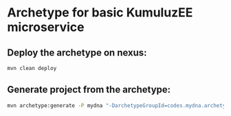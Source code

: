 # Archetype for basic KumuluzEE microservice

## Deploy the archetype on nexus:
```bash
mvn clean deploy
```

## Generate project from the archetype:
```bash
mvn archetype:generate -P mydna "-DarchetypeGroupId=codes.mydna.archetype" "-DarchetypeArtifactId=rest-service" "-DarchetypeVersion=1.0.1" "-DgroupId=codes.mydna" "-DartifactId=new-service" "-Dversion=1.0.0-SNAPSHOT"
```